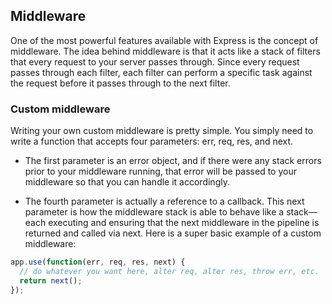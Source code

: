 ## Middleware

One of the most powerful features available with Express is the concept of
middleware. The idea behind middleware is that it acts like a stack of filters that
every request to your server passes through. Since every request passes through
each filter, each filter can perform a specific task against the request before it passes
through to the next filter.

### Custom middleware

Writing your own custom middleware is pretty simple. You simply need to write a
function that accepts four parameters: err, req, res, and next.

* The first parameter is an error object, and if there were any stack errors prior
to your middleware running, that error will be passed to your middleware
so that you can handle it accordingly.

* The fourth parameter is actually a reference to a callback. This next
parameter is how the middleware stack is able to behave like a stack—each
executing and ensuring that the next middleware in the pipeline is returned
and called via next. Here is a super basic example of a custom middleware:

```js
app.use(function(err, req, res, next) {
  // do whatever you want here, alter req, alter res, throw err, etc.
  return next();
});
```

